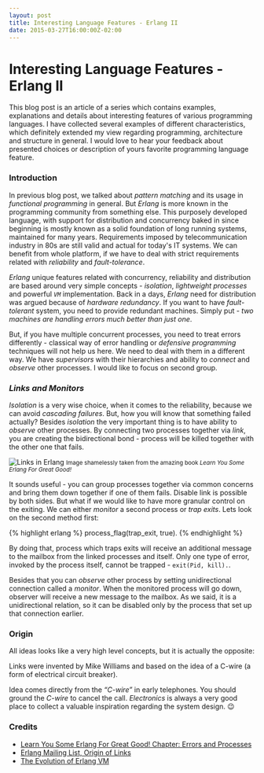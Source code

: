 ```yaml
---
layout: post
title: Interesting Language Features - Erlang II
date: 2015-03-27T16:00:00Z-02:00
---
```


# Interesting Language Features - Erlang II

<quote class="disclaimer">This blog post is an article of a series which contains examples, explanations and details about interesting features of various programming languages. I have collected several examples of different characteristics, which definitely extended my view regarding programming, architecture and structure in general. I would love to hear your feedback about presented choices or description of yours favorite programming language feature.</quote>

### Introduction

In previous blog post, we talked about *pattern matching* and its usage in *functional programming* in general. But *Erlang* is more known in the programming community from something else. This purposely developed language, with support for distribution and concurrency baked in since beginning is mostly known as a solid foundation of long running systems, maintained for many years. Requirements imposed by telecommunication industry in 80s are still valid and actual for today's IT systems. We can benefit from whole platform, if we have to deal with strict requirements related with *reliability* and *fault-tolerance*.

*Erlang* unique features related with concurrency, reliability and distribution are based around very simple concepts - *isolation*, *lightweight processes* and powerful *`VM`* implementation. Back in a days, *Erlang* need for distribution was argued because of *hardware redundancy*. If you want to have *fault-tolerant* system, you need to provide redundant machines. Simply put - *two machines are handling errors much better than just one*.

But, if you have multiple concurrent processes, you need to treat errors differently - classical way of error handling or *defensive programming* techniques will not help us here. We need to deal with them in a different way. We have *supervisors* with their hierarchies and ability to *connect* and *observe* other processes. I would like to focus on second group.

<h3><i>Links and Monitors</i></h3>

*Isolation* is a very wise choice, when it comes to the reliability, because we can avoid *cascading failures*. But, how you will know that something failed actually? Besides *isolation* the very important thing is to have ability to *observe* other processes. By connecting two processes together via *link*, you are creating the bidirectional bond - process will be killed together with the other one that fails.

<section class="picture-section">
  <img class="half-sized-image" alt="Links in Erlang" src="http://learnyousomeerlang.com/static/img/link-exit.png" />
  <small>Image shamelessly taken from the amazing book <em>Learn You Some Erlang For Great Good!</em></small>
</section>

It sounds useful - you can group processes together via common concerns and bring them down together if one of them fails. Disable link is possible by both sides. But what if we would like to have more granular control on the exiting. We can either *monitor* a second process or *trap exits*. Lets look on the second method first:

{% highlight erlang %}
process_flag(trap_exit, true).
{% endhighlight %}

By doing that, process which traps exits will receive an additional message to the mailbox from the linked processes and itself. Only one type of error, invoked by the process itself, cannot be trapped - `exit(Pid, kill).`.

Besides that you can *observe* other process by setting unidirectional connection called a *monitor*. When the monitored process will go down, observer will receive a new message to the mailbox. As we said, it is a unidirectional relation, so it can be disabled only by the process that set up that connection earlier.

### Origin

All ideas looks like a very high level concepts, but it is actually the opposite:

<quote class="foreign">Links were invented by Mike Williams and based on the idea of a C-wire (a form of electrical circuit breaker).</quote>

Idea comes directly from the *“C-wire”* in early telephones. You should ground the *C-wire* to cancel the call. *Electronics* is always a very good place to collect a valuable inspiration regarding the system design. :wink:

### Credits

- [Learn You Some Erlang For Great Good! Chapter: Errors and Processes](http://learnyousomeerlang.com/errors-and-processes)
- [Erlang Mailing List, Origin of Links](http://erlang.org/pipermail/erlang-questions/2014-June/079885.html)
- [The Evolution of Erlang VM](http://www.erlang-factory.com/upload/presentations/247/erlang_vm_1.pdf)
